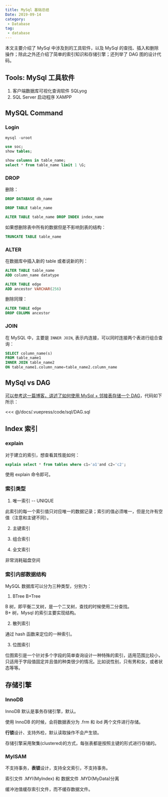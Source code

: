 ```yaml
---
title: MySql 基础总结
Date: 2019-09-14
category:
 - Database
tag:
 - database
---
```


本文主要介绍了 MySql 中涉及到的工具软件，以及 MySql 的查找、插入和删除操作；除此之外还介绍了简单的索引知识和存储引擎；还列举了 DAG 图的设计代码。

<!-- more -->

## Tools: MySql 工具软件

1. 客户端数据库可视化查询软件 SQLyog
2. SQL Server 启动程序 XAMPP

## MySQL Command

### Login

```sql
mysql -uroot

use soc;
show tables;

show columns in table_name;
select * from table_name limit 1 \G;
```

### DROP

删除：

```sql
DROP DATABASE db_name

DROP TABLE table_name

ALTER TABLE table_name DROP INDEX index_name
```

如果想删除表中所有的数据但是不影响到表的结构：

```sql
TRUNCATE TABLE table_name
```

### ALTER

在数据库中插入新的 table 或者说新的列：

```sql
ALTER TABLE table_name
ADD column_name datatype

ALTER TABLE edge
ADD ancestor VARCHAR(256)
```

删除同理：

```sql
ALTER TABLE edge 
DROP COLUMN ancestor
```

### JOIN

在 MySQL 中，主要是 `INNER JOIN`, 表示内连接，可以同时连接两个表进行组合查询：

```sql
SELECT column_name(s)
FROM table_name1
INNER JOIN table_name2 
ON table_name1.column_name=table_name2.column_name
```

## MySql vs DAG

[可以参考这一篇博客，讲述了如何使用 MySql + 邻接表存储一个 DAG](https://www.codeproject.com/Articles/22824/A-Model-to-Represent-Directed-Acyclic-Graphs-DAG-o)，代码如下所示：


  <<< @/docs/.vuepress/code/sql/DAG.sql

## Index 索引

### explain

对于建立的索引，想查看其性能如何：

```sql
explain select * from tables where c1='a1'and c2='c2';
```

使用 explain 命令即可。

### 索引类型

1. 唯一索引 -- UNIQUE

此索引的每一个索引值只对应唯一的数据记录；索引的值必须唯一，但是允许有空值（注意和主键不同）。

2. 主键索引

3. 组合索引

4. 全文索引

非常消耗磁盘空间

### 索引内部数据结构

MySQL 数据库可以分为三种类型，分别为：

1. BTree B+Tree

B 树，即平衡二叉树，是一个二叉树，查找的时候使用二分查找。  
B+ 树，Mysql 的索引主要实现结构。

2. 散列索引

通过 hash 函数来定位的一种索引。

3. 位图索引

位图索引是一个针对多个字段的简单查询设计一种特殊的索引，适用范围比较小，只适用于字段值固定并且值的种类很少的情况。比如说性别，只有男和女，或者状态等等。

## 存储引擎

### InnoDB

InnoDB 默认是事务存储引擎，默认。

使用 InnoDB 的时候，会将数据表分为 .frm 和 ibd 两个文件进行存储。

**行锁**设计、支持外检，默认读取操作不会产生锁。

存储引擎采用聚集(clustered)的方式，每张表都是按照主键的形式进行存储的。

### MyISAM

不支持事务，**表锁**设计，支持全文索引，不支持事务。

索引文件 .MYI(MyIndex) 和 数据文件 .MYD(MyData)分离

缓冲池值缓存索引文件，而不缓存数据文件。


